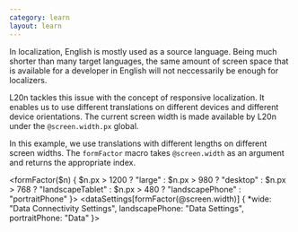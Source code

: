 ```yaml
---
category: learn
layout: learn
---
```


<section class="clearfix">
  <div class="left">
    <p>In localization, English is mostly used as a source language. Being much shorter than many target languages, the same amount of screen space that is available for a developer in English will not neccessarily be enough for localizers.</p>
    <p>L20n tackles this issue with the concept of responsive localization. It enables us to use different translations on different devices and different device orientations.  The current screen width is made available by L20n under the <code>@screen.width.px</code> global.</p>
    <p>In this example, we use translations with different lengths on different screen widths. The <code>formFactor</code> macro takes <code>@screen.width</code> as an argument and returns the appropriate index.</p>
  </div>
  <div class="right">
    <div class="editor sourceEditor height25"
      id="sourceEditor1"
      data-source="sourceEditor1"
      data-output="output1"
    >&lt;formFactor($n) { 
   $n.px &gt; 1200 ? "large" :
   $n.px &gt;  980 ? "desktop" :
   $n.px &gt;  768 ? "landscapeTablet" : 
   $n.px &gt;  480 ? "landscapePhone" : 
                  "portraitPhone" 
}&gt;
&lt;dataSettings[formFactor(@screen.width)] {
 *wide: "Data Connectivity Settings",
  landscapePhone: "Data Settings",
  portraitPhone: "Data"
}&gt;
    </div>
    <dl id="output1">
    </dl>
  </div>
</section>
